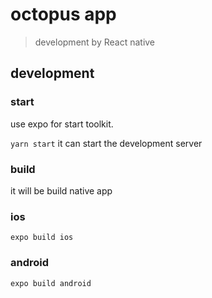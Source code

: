 # octopus app
> development by React native

## development
### start

use expo for start toolkit.

`yarn start` it can start the development server

### build
it will be build native app
### ios
`expo build ios`
### android
`expo build android`